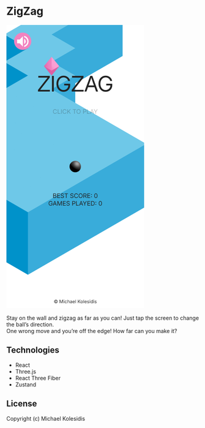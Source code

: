 # ZigZag

![Screenshot](./screenshots/screenshot.png)

Stay on the wall and zigzag as far as you can!
Just tap the screen to change the ball’s direction.  
One wrong move and you’re off the edge!
How far can you make it?

## Technologies

- React
- Three.js
- React Three Fiber
- Zustand

## License

Copyright (c) Michael Kolesidis  
